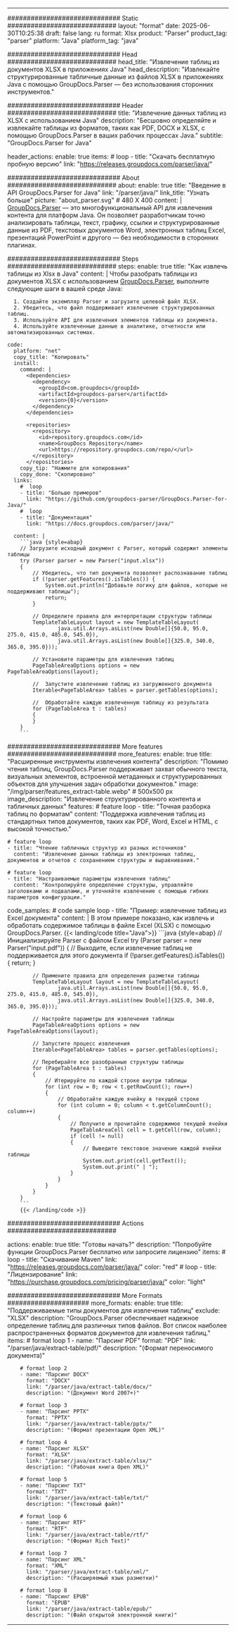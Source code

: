 


---
############################# Static ############################
layout: "format"
date:  2025-06-30T10:25:38
draft: false
lang: ru
format: Xlsx
product: "Parser"
product_tag: "parser"
platform: "Java"
platform_tag: "java"

############################# Head ############################
head_title: "Извлечение таблиц из документов XLSX в приложениях Java"
head_description: "Извлекайте структурированные табличные данные из файлов XLSX в приложениях Java с помощью GroupDocs.Parser — без использования сторонних инструментов."

############################# Header ############################
title: "Извлечение данных таблиц из XLSX с использованием Java" 
description: "Бесшовно определяйте и извлекайте таблицы из форматов, таких как PDF, DOCX и XLSX, с помощью GroupDocs.Parser в ваших рабочих процессах Java."
subtitle: "GroupDocs.Parser for Java" 

header_actions:
  enable: true
  items:
    #  loop
    - title: "Скачать бесплатную пробную версию"
      link: "https://releases.groupdocs.com/parser/java/"
      
############################# About ############################
about:
    enable: true
    title: "Введение в API GroupDocs.Parser for Java"
    link: "/parser/java/"
    link_title: "Узнать больше"
    picture: "about_parser.svg" # 480 X 400
    content: |
       [GroupDocs.Parser](/parser/java/) — это многофункциональный API для извлечения контента для платформ Java. Он позволяет разработчикам точно анализировать таблицы, текст, графику, ссылки и структурированные данные из PDF, текстовых документов Word, электронных таблиц Excel, презентаций PowerPoint и другого — без необходимости в сторонних плагинах.

############################# Steps ############################
steps:
    enable: true
    title: "Как извлечь таблицы из Xlsx в Java"
    content: |
      Чтобы разобрать таблицы из документов XLSX с использованием [GroupDocs.Parser](/parser/java/), выполните следующие шаги в вашей среде Java:
      
      1. Создайте экземпляр Parser и загрузите целевой файл XLSX.
      2. Убедитесь, что файл поддерживает извлечение структурированных таблиц.
      3. Используйте API для извлечения элементов таблицы из документа.
      4. Используйте извлеченные данные в аналитике, отчетности или автоматизированных системах.
   
    code:
      platform: "net"
      copy_title: "Копировать"
      install:
        command: |
          <dependencies>
            <dependency>
              <groupId>com.groupdocs</groupId>
              <artifactId>groupdocs-parser</artifactId>
              <version>{0}</version>
            </dependency>
          </dependencies>

          <repositories>
            <repository>
              <id>repository.groupdocs.com</id>
              <name>GroupDocs Repository</name>
              <url>https://repository.groupdocs.com/repo/</url>
            </repository>
          </repositories>
        copy_tip: "Нажмите для копирования"
        copy_done: "Скопировано"
      links:
        #  loop
        - title: "Больше примеров"
          link: "https://github.com/groupdocs-parser/GroupDocs.Parser-for-Java/"
        #  loop
        - title: "Документация"
          link: "https://docs.groupdocs.com/parser/java/"
          
      content: |
        ```java {style=abap}
        // Загрузите исходный документ с Parser, который содержит элементы таблицы
        try (Parser parser = new Parser("input.xlsx"))
        {
            // Убедитесь, что тип документа позволяет распознавание таблиц
            if (!parser.getFeatures().isTables()) {
                System.out.println("Добавьте логику для файлов, которые не поддерживают таблицы");
                return;
            }

            // Определите правила для интерпретации структуры таблицы
            TemplateTableLayout layout = new TemplateTableLayout(
                    java.util.Arrays.asList(new Double[]{50.0, 95.0, 275.0, 415.0, 485.0, 545.0}),
                    java.util.Arrays.asList(new Double[]{325.0, 340.0, 365.0, 395.0}));

            // Установите параметры для извлечения таблиц
            PageTableAreaOptions options = new PageTableAreaOptions(layout);

            //  Запустите извлечение таблиц из загруженного документа
            Iterable<PageTableArea> tables = parser.getTables(options);

            //  Обработайте каждую извлеченную таблицу из результата
            for (PageTableArea t : tables) 
            {
            }
        }
        ```            

############################# More features ############################
more_features:
  enable: true
  title: "Расширенные инструменты извлечения контента"
  description: "Помимо чтения таблиц, GroupDocs.Parser поддерживает захват обычного текста, визуальных элементов, встроенной метаданных и структурированных объектов для улучшения задач обработки документов."
  image: "/img/parser/features_extract-table.webp" # 500x500 px
  image_description: "Извлечение структурированного контента и табличных данных"
  features:
    # feature loop
    - title: "Точная разборка таблиц по форматам"
      content: "Поддержка извлечения таблиц из стандартных типов документов, таких как PDF, Word, Excel и HTML, с высокой точностью."

    # feature loop
    - title: "Чтение табличных структур из разных источников"
      content: "Извлечение данных таблицы из электронных таблиц, документов и отчетов с сохранением структуры и выравнивания."

    # feature loop
    - title: "Настраиваемые параметры извлечения таблиц"
      content: "Контролируйте определение структуры, управляйте заголовками и подвалами, и уточняйте извлечение с помощью гибких параметров конфигурации."
      
  code_samples:
    # code sample loop
    - title: "Пример: извлечение таблиц из Excel документа"
      content: |
        В этом примере показано, как извлечь и обработать содержимое таблицы в файле Excel (XLSX) с помощью GroupDocs.Parser.
        {{< landing/code title="Java">}}
        ```java {style=abap}
        //  Инициализируйте Parser с файлом Excel
        try (Parser parser = new Parser("input.pdf"))
        {
            // Выходите, если извлечение таблиц не поддерживается для этого документа
            if (!parser.getFeatures().isTables())
            {
                return;
            }

            // Примените правила для определения разметки таблицы
            TemplateTableLayout layout = new TemplateTableLayout(
                    java.util.Arrays.asList(new Double[]{50.0, 95.0, 275.0, 415.0, 485.0, 545.0}),
                    java.util.Arrays.asList(new Double[]{325.0, 340.0, 365.0, 395.0}));

            // Настройте параметры для извлечения таблицы
            PageTableAreaOptions options = new PageTableAreaOptions(layout);

            // Запустите процесс извлечения
            Iterable<PageTableArea> tables = parser.getTables(options);

            // Перебирайте все разобранные структуры таблицы
            for (PageTableArea t : tables)
            {
                // Итерируйте по каждой строке внутри таблицы
                for (int row = 0; row < t.getRowCount(); row++)
                {
                    // Обработайте каждую ячейку в текущей строке
                    for (int column = 0; column < t.getColumnCount(); column++) 
                    {
                        // Получите и прочитайте содержимое текущей ячейки
                        PageTableAreaCell cell = t.getCell(row, column);
                        if (cell != null)
                        {
                            // Выведите текстовое значение каждой ячейки таблицы
                            System.out.print(cell.getText());
                            System.out.print(" | ");
                        }
                    }
                }
            }
        }
        ```
        {{< /landing/code >}}


############################# Actions ############################

actions:
  enable: true
  title: "Готовы начать?"
  description: "Попробуйте функции GroupDocs.Parser бесплатно или запросите лицензию"
  items:
    #  loop
    - title: "Скачивание Maven"
      link: "https://releases.groupdocs.com/parser/java/"
      color: "red"
        #  loop
    - title: "Лицензирование"
      link: "https://purchase.groupdocs.com/pricing/parser/java/"
      color: "light"


############################# More Formats #####################
more_formats:
    enable: true
    title: "Поддерживаемые типы документов для извлечения таблиц"
    exclude: "XLSX"
    description: "GroupDocs.Parser обеспечивает надежное определение таблиц для различных типов файлов. Вот список наиболее распространенных форматов документов для извлечения таблиц."
    items: 
        # format loop 1
        - name: "Парсинг PDF"
          format: "PDF"
          link: "/parser/java/extract-table/pdf/"
          description: "(Формат переносимого документа)"
          
        # format loop 2
        - name: "Парсинг DOCX"
          format: "DOCX"
          link: "/parser/java/extract-table/docx/"
          description: "(Документ Word 2007+)"
          
        # format loop 3
        - name: "Парсинг PPTX"
          format: "PPTX"
          link: "/parser/java/extract-table/pptx/"
          description: "(Формат презентации Open XML)"
          
        # format loop 4
        - name: "Парсинг XLSX"
          format: "XLSX"
          link: "/parser/java/extract-table/xlsx/"
          description: "(Рабочая книга Open XML)"
          
        # format loop 5
        - name: "Парсинг TXT"
          format: "TXT"
          link: "/parser/java/extract-table/txt/"
          description: "(Текстовый файл)"
          
        # format loop 6
        - name: "Парсинг RTF"
          format: "RTF"
          link: "/parser/java/extract-table/rtf/"
          description: "(Формат Rich Text)"
          
        # format loop 7
        - name: "Парсинг XML"
          format: "XML"
          link: "/parser/java/extract-table/xml/"
          description: "(Расширяемый язык разметки)"
          
        # format loop 8
        - name: "Парсинг EPUB"
          format: "EPUB"
          link: "/parser/java/extract-table/epub/"
          description: "(Файл открытой электронной книги)"
         
          

---